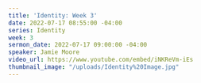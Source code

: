 ```yaml
---
title: 'Identity: Week 3'
date: 2022-07-17 08:55:00 -04:00
series: Identity
week: 3
sermon_date: 2022-07-17 09:00:00 -04:00
speaker: Jamie Moore
video_url: https://www.youtube.com/embed/iNKReVm-iEs
thumbnail_image: "/uploads/Identity%20Image.jpg"
---
```


